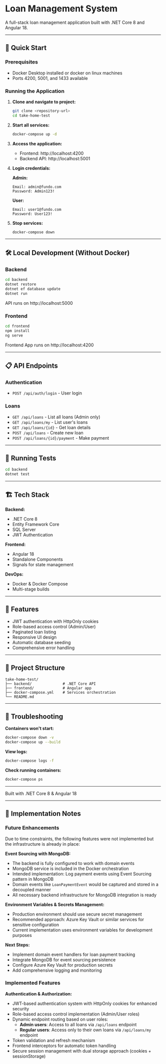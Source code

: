 # Loan Management System

A full-stack loan management application built with .NET Core 8 and Angular 18.

---

## 🚀 Quick Start

### Prerequisites

- Docker Desktop installed or docker on linux machines
- Ports 4200, 5001, and 1433 available

### Running the Application

1. **Clone and navigate to project:**
   ```bash
   git clone <repository-url>
   cd take-home-test
   ```

2. **Start all services:**
   ```bash
   docker-compose up -d
   ```

3. **Access the application:**
   - Frontend: http://localhost:4200
   - Backend API: http://localhost:5001

4. **Login credentials:**
   
   **Admin:**
   ```
   Email: admin@fundo.com
   Password: Admin123!
   ```
   
   **User:**
   ```
   Email: user1@fundo.com
   Password: User123!
   ```

5. **Stop services:**
   ```bash
   docker-compose down
   ```

---

## 🛠️ Local Development (Without Docker)

### Backend

```bash
cd backend
dotnet restore
dotnet ef database update
dotnet run
```
API runs on http://localhost:5000

### Frontend

```bash
cd frontend
npm install
ng serve
```
Frontend App runs on http://localhost:4200

---

## 📋 API Endpoints

### Authentication
- `POST /api/auth/login` - User login


### Loans
- `GET /api/loans` - List all loans (Admin only)
- `GET /api/loans/my` - List user's loans
- `GET /api/loans/{id}` - Get loan details
- `POST /api/loans` - Create new loan
- `POST /api/loans/{id}/payment` - Make payment

---

## 🧪 Running Tests

```bash
cd backend
dotnet test
```

---

## 🏗️ Tech Stack

**Backend:**
- .NET Core 8
- Entity Framework Core
- SQL Server
- JWT Authentication

**Frontend:**
- Angular 18
- Standalone Components
- Signals for state management

**DevOps:**
- Docker & Docker Compose
- Multi-stage builds

---

## 🔐 Features

- JWT authentication with HttpOnly cookies
- Role-based access control (Admin/User)
- Paginated loan listing
- Responsive UI design
- Automatic database seeding
- Comprehensive error handling

---

## 📝 Project Structure

```
take-home-test/
├── backend/              # .NET Core API
├── frontend/             # Angular app
├── docker-compose.yml    # Services orchestration
└── README.md
```

---

## 🐛 Troubleshooting

**Containers won't start:**
```bash
docker-compose down -v
docker-compose up --build
```

**View logs:**
```bash
docker-compose logs -f
```

**Check running containers:**
```bash
docker-compose ps
```

---

Built with .NET Core 8 & Angular 18

---

## 📌 Implementation Notes

### Future Enhancements

Due to time constraints, the following features were not implemented but the infrastructure is already in place:

**Event Sourcing with MongoDB:**
- The backend is fully configured to work with domain events
- MongoDB service is included in the Docker orchestration
- Intended implementation: Log payment events using Event Sourcing pattern in MongoDB
- Domain events like `LoanPaymentEvent` would be captured and stored in a decoupled manner
- All necessary backend infrastructure for MongoDB integration is ready

**Environment Variables & Secrets Management:**
- Production environment should use secure secret management
- Recommended approach: Azure Key Vault or similar services for sensitive configuration
- Current implementation uses environment variables for development purposes

**Next Steps:**
- Implement domain event handlers for loan payment tracking
- Integrate MongoDB for event sourcing persistence
- Configure Azure Key Vault for production secrets
- Add comprehensive logging and monitoring

### Implemented Features

**Authentication & Authorization:**
- JWT-based authentication system with HttpOnly cookies for enhanced security
- Role-based access control implementation (Admin/User roles)
- Dynamic endpoint routing based on user roles:
  - **Admin users**: Access to all loans via `/api/loans` endpoint
  - **Regular users**: Access only to their own loans via `/api/loans/my` endpoint
- Token validation and refresh mechanism
- Frontend interceptors for automatic token handling
- Secure session management with dual storage approach (cookies + sessionStorage)